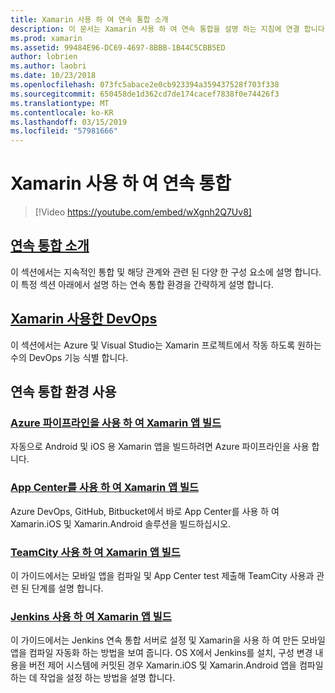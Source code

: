 ```yaml
---
title: Xamarin 사용 하 여 연속 통합 소개
description: 이 문서는 Xamarin 사용 하 여 연속 통합을 설명 하는 지침에 연결 합니다. 연결 된 콘텐츠는 연속 통합의 개요를 제공 하 고 App Center 빌드, TeamCity, 및 Jenkins를 설명 합니다.
ms.prod: xamarin
ms.assetid: 99484E96-DC69-4697-8BBB-1B44C5CBB5ED
author: lobrien
ms.author: laobri
ms.date: 10/23/2018
ms.openlocfilehash: 073fc5abace2e0cb923394a359437528f703f338
ms.sourcegitcommit: 650458de1d362cd7de174cacef7838f0e74426f3
ms.translationtype: MT
ms.contentlocale: ko-KR
ms.lasthandoff: 03/15/2019
ms.locfileid: "57981666"
---
```

# <a name="continuous-integration-with-xamarin"></a>Xamarin 사용 하 여 연속 통합

> [!Video https://youtube.com/embed/wXgnh2Q7Uv8]

## <a name="introduction-to-continuous-integrationtoolsciintro-to-cimd"></a>[연속 통합 소개](~/tools/ci/intro-to-ci.md)

이 섹션에서는 지속적인 통합 및 해당 관계와 관련 된 다양 한 구성 요소에 설명 합니다. 이 특정 섹션 아래에서 설명 하는 연속 통합 환경을 간략하게 설명 합니다.

## <a name="devops-with-xamarintoolscidevopsmd"></a>[Xamarin 사용한 DevOps](~/tools/ci/devops.md)

이 섹션에서는 Azure 및 Visual Studio는 Xamarin 프로젝트에서 작동 하도록 원하는 수의 DevOps 기능 식별 합니다.

## <a name="working-with-continuous-integration-environments"></a>연속 통합 환경 사용

### <a name="build-xamarin-apps-with-azure-pipelineshttpsdocsmicrosoftcomazuredevopspipelineslanguagesxamarin"></a>[Azure 파이프라인을 사용 하 여 Xamarin 앱 빌드](https://docs.microsoft.com/azure/devops/pipelines/languages/xamarin/)

자동으로 Android 및 iOS 용 Xamarin 앱을 빌드하려면 Azure 파이프라인을 사용 합니다.

### <a name="build-xamarin-apps-using-app-centerhttpsdocsmicrosoftcomappcenterbuildxamarin"></a>[App Center를 사용 하 여 Xamarin 앱 빌드](https://docs.microsoft.com/appcenter/build/xamarin/)

Azure DevOps, GitHub, Bitbucket에서 바로 App Center를 사용 하 여 Xamarin.iOS 및 Xamarin.Android 솔루션을 빌드하십시오.

### <a name="build-xamarin-apps-with-teamcitytoolsciteamcitymd"></a>[TeamCity 사용 하 여 Xamarin 앱 빌드](~/tools/ci/teamcity.md)

이 가이드에서는 모바일 앱을 컴파일 및 App Center test 제출해 TeamCity 사용과 관련 된 단계를 설명 합니다.

### <a name="build-xamarin-apps-with-jenkinstoolscijenkins-walkthroughmd"></a>[Jenkins 사용 하 여 Xamarin 앱 빌드](~/tools/ci/jenkins-walkthrough.md)

이 가이드에서는 Jenkins 연속 통합 서버로 설정 및 Xamarin을 사용 하 여 만든 모바일 앱을 컴파일 자동화 하는 방법을 보여 줍니다. OS X에서 Jenkins를 설치, 구성 변경 내용을 버전 제어 시스템에 커밋된 경우 Xamarin.iOS 및 Xamarin.Android 앱을 컴파일하는 데 작업을 설정 하는 방법을 설명 합니다.
